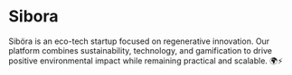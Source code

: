 # Sibora
Siböra is an eco-tech startup focused on regenerative innovation. Our platform combines sustainability, technology, and gamification to drive positive environmental impact while remaining practical and scalable. 🌍⚡
